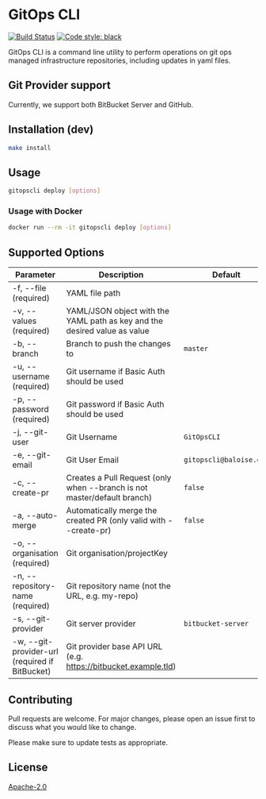 # GitOps CLI
[![Build Status](https://travis-ci.org/baloise-incubator/gitopscli.svg?branch=master)](https://travis-ci.org/baloise-incubator/gitopscli) 
[![Code style: black](https://img.shields.io/badge/code%20style-black-000000.svg)](https://github.com/psf/black) 

GitOps CLI is a command line utility to perform operations on git ops managed infrastructure repositories, including updates in yaml files.

## Git Provider support
Currently, we support both BitBucket Server and GitHub.

## Installation (dev)

```bash
make install
```

## Usage
```bash
gitopscli deploy [options]
```

### Usage with Docker
```bash
docker run --rm -it gitopscli deploy [options]
```

## Supported Options

Parameter        | Description   | Default
------------ | ------------- | -------------
-f, --file (required) | YAML file path | 
-v, --values (required)| YAML/JSON object with the YAML path as key and the desired value as value |
-b, --branch | Branch to push the changes to | `master`
-u, --username (required)| Git username if Basic Auth should be used |
-p, --password (required)| Git password if Basic Auth should be used |
-j, --git-user| Git Username | `GitOpsCLI`
-e, --git-email| Git User Email | `gitopscli@baloise.dev`
-c, --create-pr| Creates a Pull Request (only when --branch is not master/default branch) | `false`
-a, --auto-merge| Automatically merge the created PR (only valid with --create-pr) | `false`
-o, --organisation (required)| Git organisation/projectKey |
-n, --repository-name (required)| Git repository name (not the URL, e.g. my-repo) |
-s, --git-provider | Git server provider | `bitbucket-server`
-w, --git-provider-url (required if BitBucket) | Git provider base API URL (e.g. https://bitbucket.example.tld) |


## Contributing
Pull requests are welcome. For major changes, please open an issue first to discuss what you would like to change.

Please make sure to update tests as appropriate.

## License
[Apache-2.0](https://choosealicense.com/licenses/apache-2.0/)
